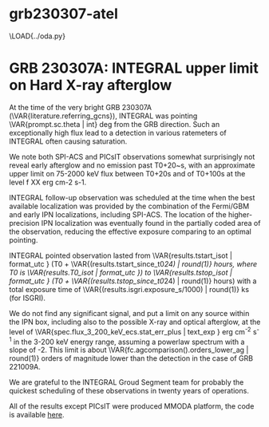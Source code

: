 # grb230307-atel

\LOAD{../oda.py}

# GRB 230307A: INTEGRAL upper limit on Hard X-ray afterglow

At the time of the very bright GRB 230307A (\VAR{literature.referring_gcns}), INTEGRAL was pointing \VAR{prompt.sc.theta | int} deg from the GRB direction. Such an exceptionally high flux lead to a detection in various ratemeters of INTEGRAL often causing saturation. 

We note both SPI-ACS and PICsIT observations somewhat surprisingly not reveal early afterglow and no emission past T0+20~s, with an approximate upper limit on 75-2000 keV flux between T0+20s and of T0+100s at the level f XX erg cm-2 s-1.

<!-- . As is sometimes the case for exceptional GRBs, BGO-attenuated non-vetoed SPI GeD rate reveals clear signal, giving an idea of the true intensity of the burst, suggesting that SPI-ACS signal was not strongly attenuated, and provide an estimate of the fluence at the level of XX in 75-2000 keV -->

INTEGRAL follow-up observation was scheduled at the time when the best available localization was provided by the combination of the Fermi/GBM and early IPN localizations, including SPI-ACS. The location of the higher-precision IPN localization was eventually found in the partially coded area of the observation, reducing the effective exposure comparing to an optimal pointing.

INTEGRAL pointed observation lasted from \VAR{results.tstart_isot | format_utc } (T0 + \VAR{(results.tstart_since_t0*24) | round(1)} hours, where T0 is \VAR{results.T0_isot  | format_utc }) to \VAR{results.tstop_isot  | format_utc } (T0 + \VAR{(results.tstop_since_t0*24) | round(1)} hours) with a total exposure time of \VAR{(results.isgri.exposure_s/1000) | round(1)} ks (for ISGRI).

We do not find any significant signal, and put a limit on any source within the IPN box, including also to the possible X-ray and optical afterglow, at the level of \VAR{spec.flux_3_200_keV_ecs.stat_err_plus | text_exp } erg cm<sup>-2</sup> s<sup>-1</sup> in the 3-200 keV energy range, assuming a powerlaw spectrum with a slope of -2. This limit is about \VAR{fc.agcomparison().orders_lower_ag | round(1)} orders of magnitude lower than the detection in the case of GRB 221009A. 

<!-- The upper limit is factor XX lower than in the case of GRB221009A (and factor XX lower in ratio to prompt emission luminosity). appears rather similar to GRB120711A, but at 10 times smaller distance. -->

We are grateful to the INTEGRAL Groud Segment team for probably the quickest scheduling of these observations in twenty years of operations.

All of the results except PICsIT were produced MMODA platform, the code is available [here](zenodo).

<!-- Images and reduced data related to this publication can be found here: https://zenodo.org/record/7186289 -->
